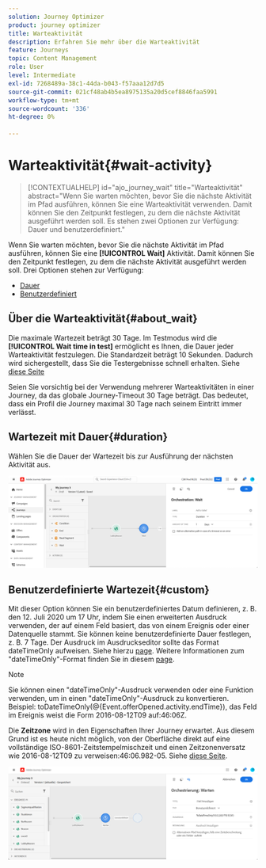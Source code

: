 ```yaml
---
solution: Journey Optimizer
product: journey optimizer
title: Warteaktivität
description: Erfahren Sie mehr über die Warteaktivität
feature: Journeys
topic: Content Management
role: User
level: Intermediate
exl-id: 7268489a-38c1-44da-b043-f57aaa12d7d5
source-git-commit: 021cf48ab4b5ea8975135a20d5cef8846faa5991
workflow-type: tm+mt
source-wordcount: '336'
ht-degree: 0%

---
```


# Warteaktivität{#wait-activity}

>[!CONTEXTUALHELP]
>id="ajo_journey_wait"
>title="Warteaktivität"
>abstract="Wenn Sie warten möchten, bevor Sie die nächste Aktivität im Pfad ausführen, können Sie eine Warteaktivität verwenden. Damit können Sie den Zeitpunkt festlegen, zu dem die nächste Aktivität ausgeführt werden soll. Es stehen zwei Optionen zur Verfügung: Dauer und benutzerdefiniert."

Wenn Sie warten möchten, bevor Sie die nächste Aktivität im Pfad ausführen, können Sie eine **[!UICONTROL Wait]** Aktivität. Damit können Sie den Zeitpunkt festlegen, zu dem die nächste Aktivität ausgeführt werden soll. Drei Optionen stehen zur Verfügung:

* [Dauer](#duration)
* [Benutzerdefiniert](#custom)

<!--
* [Email send time optimization](#email_send_time_optimization)
* [Fixed date](#fixed_date) 
-->

## Über die Warteaktivität{#about_wait}

Die maximale Wartezeit beträgt 30 Tage. Im Testmodus wird die **[!UICONTROL Wait time in test]** ermöglicht es Ihnen, die Dauer jeder Warteaktivität festzulegen. Die Standardzeit beträgt 10 Sekunden. Dadurch wird sichergestellt, dass Sie die Testergebnisse schnell erhalten. Siehe [diese Seite](../building-journeys/testing-the-journey.md)

Seien Sie vorsichtig bei der Verwendung mehrerer Warteaktivitäten in einer Journey, da das globale Journey-Timeout 30 Tage beträgt. Das bedeutet, dass ein Profil die Journey maximal 30 Tage nach seinem Eintritt immer verlässt.

## Wartezeit mit Dauer{#duration}

Wählen Sie die Dauer der Wartezeit bis zur Ausführung der nächsten Aktivität aus.

![](assets/journey55.png)

<!--
## Fixed date wait{#fixed_date}

Select the date for the execution of the next activity.

![](assets/journey56.png)

-->

## Benutzerdefinierte Wartezeit{#custom}

Mit dieser Option können Sie ein benutzerdefiniertes Datum definieren, z. B. den 12. Juli 2020 um 17 Uhr, indem Sie einen erweiterten Ausdruck verwenden, der auf einem Feld basiert, das von einem Ereignis oder einer Datenquelle stammt. Sie können keine benutzerdefinierte Dauer festlegen, z. B. 7 Tage. Der Ausdruck im Ausdruckseditor sollte das Format dateTimeOnly aufweisen. Siehe hierzu [page](expression/expressionadvanced.md). Weitere Informationen zum &quot;dateTimeOnly&quot;-Format finden Sie in diesem [page](expression/data-types.md).

>[!NOTE]
>
>Sie können einen &quot;dateTimeOnly&quot;-Ausdruck verwenden oder eine Funktion verwenden, um in einen &quot;dateTimeOnly&quot;-Ausdruck zu konvertieren. Beispiel: toDateTimeOnly(@{Event.offerOpened.activity.endTime}), das Feld im Ereignis weist die Form 2016-08-12T09 auf:46:06Z.
>
>Die **Zeitzone** wird in den Eigenschaften Ihrer Journey erwartet. Aus diesem Grund ist es heute nicht möglich, von der Oberfläche direkt auf eine vollständige ISO-8601-Zeitstempelmischzeit und einen Zeitzonenversatz wie 2016-08-12T09 zu verweisen:46:06.982-05. Siehe [diese Seite](../building-journeys/timezone-management.md).

![](assets/journey57.png)

<!--## Email send time optimization{#email_send_time_optimization}

This type of wait uses a score calculated in Adobe Experience Platform. The score calculates the propensity to click or open an email in the future based on past behavior. Note that the algorithm calculating the score needs a certain amount of data to work. As a result, when it does not have enough data, the default wait time will apply. At publication time, you’ll be notified that the default time applies.

>[!NOTE]
>
>The first event of your journey must have a namespace.
>
>This capability is only available after an **[!UICONTROL Email]** activity. You need to have Adobe Campaign Standard.

1. In the **[!UICONTROL Amount of time]** field, define the number of hours to consider to optimize email sending.
1. In the **[!UICONTROL Optimization type]** field, choose if the optimization should increase clicks or opens.
1. In the **[!UICONTROL Default time]** field, define the default time to wait if the predictive send time score is not available.

    >[!NOTE]
    >
    >Note that the send time score can be unavailable because there is not enough data to perform the calculation. In this case, you will be informed, at publication time, that the default time applies.

![](assets/journey57bis.png)-->
